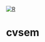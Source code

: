 [![R](https://github.com/AnnaWysocki/cvsem/actions/workflows/r.yml/badge.svg?branch=cvsemTest)](https://github.com/AnnaWysocki/cvsem/actions/workflows/r.yml)


# cvsem

